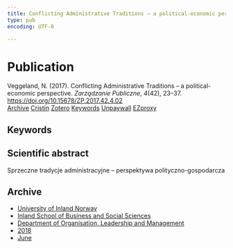 ```yaml
---
title: Conflicting Administrative Traditions – a political-economic perspective
type: pub
encoding: UTF-8

---
```

<h1>Publication</h1>
<article id="csl-bib-container-9MKRLWR9" class="csl-bib-container">
  <div class="csl-bib-body"> <div class="csl-entry">Veggeland, N. (2017). Conflicting Administrative Traditions – a political-economic perspective. <i>Zarządzanie Publiczne</i>, <i>4</i>(42), 23–37. <a href="https://doi.org/10.15678/ZP.2017.42.4.02">https://doi.org/10.15678/ZP.2017.42.4.02</a></div> </div>
  <div class="csl-bib-buttons">
    <a href="#taxonomy-article-9MKRLWR9" alt="archive" class="csl-bib-button">Archive</a>
    <a href="https://app.cristin.no/results/show.jsf?id=1588845" alt="Cristin" class="csl-bib-button">Cristin</a>
    <a href="http://zotero.org/groups/5881554/items/9MKRLWR9" alt="Zotero" class="csl-bib-button">Zotero</a>
    <a href="#keywords-article-9MKRLWR9" alt="keywords" class="csl-bib-button">Keywords</a>
    <a href="http://zpub.uek.krakow.pl/zpub/article/download/ZP.2017.42.4.02/317" alt="Unpaywall" class="csl-bib-button">Unpaywall</a>
    <a href="http://zpub.uek.krakow.pl/zpub/article/download/ZP.2017.42.4.02/317" alt="EZproxy" class="csl-bib-button">EZproxy</a>
  </div>
  <div id="csl-bib-meta-container-9MKRLWR9"></div>
</article>
<div id="csl-bib-meta-9MKRLWR9" class="csl-bib-meta">
  <article id="keywords-article-9MKRLWR9" class="keywords-article">
    <h1>Keywords</h1>
    
  </article>
  <article id="abstract-article-9MKRLWR9" class="abstract-article">
    <h1>Scientific abstract</h1>
    Sprzeczne tradycje administracyjne – perspektywa polityczno-gospodarcza
  </article>
  <article id="taxonomy-article-9MKRLWR9" class="taxonomy-article">
    <h1>Archive</h1>
    <ul>
      <li><a href="{{< params subfolder >}}en/archive/?key=3DCRN523">University of Inland Norway</a></li>
      <li><a href="{{< params subfolder >}}en/archive/?key=DU8Q9LN9">Inland School of Business and Social Sciences</a></li>
      <li><a href="{{< params subfolder >}}en/archive/?key=4LUWR3ZM">Department of Organisation, Leadership and Management</a></li>
      <li><a href="{{< params subfolder >}}en/archive/?key=32SCKVEY">2018</a></li>
      <li><a href="{{< params subfolder >}}en/archive/?key=PH6GLULZ">June</a></li>
    </ul>
  </article>
</div>
